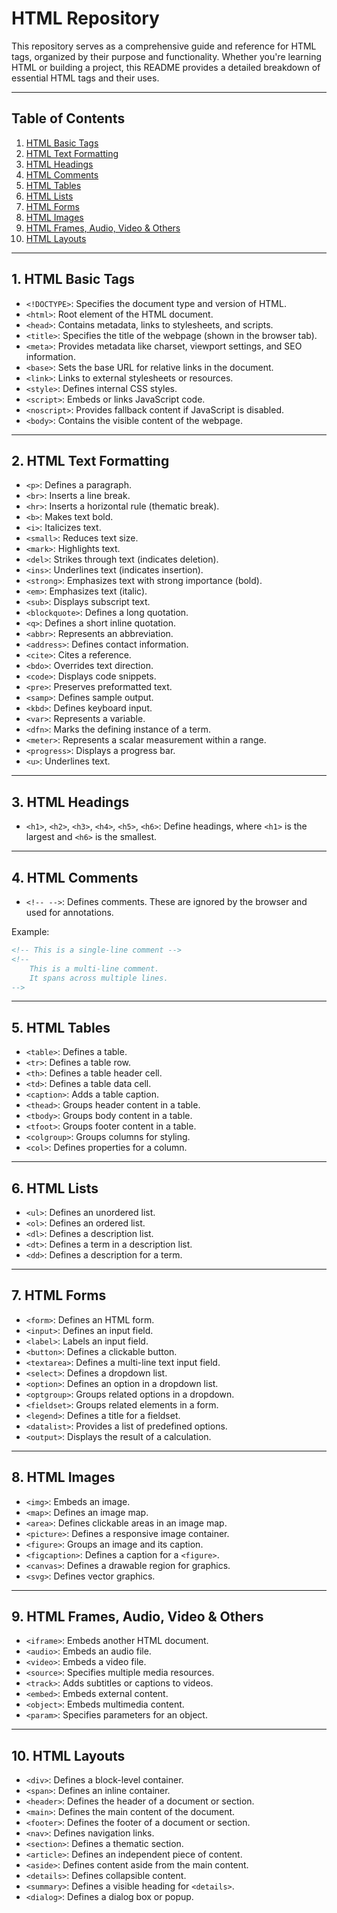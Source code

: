 
# HTML Repository  

This repository serves as a comprehensive guide and reference for HTML tags, organized by their purpose and functionality. Whether you're learning HTML or building a project, this README provides a detailed breakdown of essential HTML tags and their uses.  

---

## Table of Contents  

1. [HTML Basic Tags](#html-basic-tags)  
2. [HTML Text Formatting](#html-text-formatting)  
3. [HTML Headings](#html-headings)  
4. [HTML Comments](#html-comments)  
5. [HTML Tables](#html-tables)  
6. [HTML Lists](#html-lists)  
7. [HTML Forms](#html-forms)  
8. [HTML Images](#html-images)  
9. [HTML Frames, Audio, Video & Others](#html-frames-audio-video--others)  
10. [HTML Layouts](#html-layouts)  

---

## 1. HTML Basic Tags  

- `<!DOCTYPE>`: Specifies the document type and version of HTML.  
- `<html>`: Root element of the HTML document.  
- `<head>`: Contains metadata, links to stylesheets, and scripts.  
- `<title>`: Specifies the title of the webpage (shown in the browser tab).  
- `<meta>`: Provides metadata like charset, viewport settings, and SEO information.  
- `<base>`: Sets the base URL for relative links in the document.  
- `<link>`: Links to external stylesheets or resources.  
- `<style>`: Defines internal CSS styles.  
- `<script>`: Embeds or links JavaScript code.  
- `<noscript>`: Provides fallback content if JavaScript is disabled.  
- `<body>`: Contains the visible content of the webpage.  

---

## 2. HTML Text Formatting  

- `<p>`: Defines a paragraph.  
- `<br>`: Inserts a line break.  
- `<hr>`: Inserts a horizontal rule (thematic break).  
- `<b>`: Makes text bold.  
- `<i>`: Italicizes text.  
- `<small>`: Reduces text size.  
- `<mark>`: Highlights text.  
- `<del>`: Strikes through text (indicates deletion).  
- `<ins>`: Underlines text (indicates insertion).  
- `<strong>`: Emphasizes text with strong importance (bold).  
- `<em>`: Emphasizes text (italic).  
- `<sub>`: Displays subscript text.  
- `<blockquote>`: Defines a long quotation.  
- `<q>`: Defines a short inline quotation.  
- `<abbr>`: Represents an abbreviation.  
- `<address>`: Defines contact information.  
- `<cite>`: Cites a reference.  
- `<bdo>`: Overrides text direction.  
- `<code>`: Displays code snippets.  
- `<pre>`: Preserves preformatted text.  
- `<samp>`: Defines sample output.  
- `<kbd>`: Defines keyboard input.  
- `<var>`: Represents a variable.  
- `<dfn>`: Marks the defining instance of a term.  
- `<meter>`: Represents a scalar measurement within a range.  
- `<progress>`: Displays a progress bar.  
- `<u>`: Underlines text.  

---

## 3. HTML Headings  

- `<h1>`, `<h2>`, `<h3>`, `<h4>`, `<h5>`, `<h6>`: Define headings, where `<h1>` is the largest and `<h6>` is the smallest.  

---

## 4. HTML Comments  

- `<!-- -->`: Defines comments. These are ignored by the browser and used for annotations.  

Example:  
```html  
<!-- This is a single-line comment -->  
<!--  
    This is a multi-line comment.  
    It spans across multiple lines.  
-->  
```  

---

## 5. HTML Tables  

- `<table>`: Defines a table.  
- `<tr>`: Defines a table row.  
- `<th>`: Defines a table header cell.  
- `<td>`: Defines a table data cell.  
- `<caption>`: Adds a table caption.  
- `<thead>`: Groups header content in a table.  
- `<tbody>`: Groups body content in a table.  
- `<tfoot>`: Groups footer content in a table.  
- `<colgroup>`: Groups columns for styling.  
- `<col>`: Defines properties for a column.  

---

## 6. HTML Lists  

- `<ul>`: Defines an unordered list.  
- `<ol>`: Defines an ordered list.  
- `<dl>`: Defines a description list.  
- `<dt>`: Defines a term in a description list.  
- `<dd>`: Defines a description for a term.  

---

## 7. HTML Forms  

- `<form>`: Defines an HTML form.  
- `<input>`: Defines an input field.  
- `<label>`: Labels an input field.  
- `<button>`: Defines a clickable button.  
- `<textarea>`: Defines a multi-line text input field.  
- `<select>`: Defines a dropdown list.  
- `<option>`: Defines an option in a dropdown list.  
- `<optgroup>`: Groups related options in a dropdown.  
- `<fieldset>`: Groups related elements in a form.  
- `<legend>`: Defines a title for a fieldset.  
- `<datalist>`: Provides a list of predefined options.  
- `<output>`: Displays the result of a calculation.  

---

## 8. HTML Images  

- `<img>`: Embeds an image.  
- `<map>`: Defines an image map.  
- `<area>`: Defines clickable areas in an image map.  
- `<picture>`: Defines a responsive image container.  
- `<figure>`: Groups an image and its caption.  
- `<figcaption>`: Defines a caption for a `<figure>`.  
- `<canvas>`: Defines a drawable region for graphics.  
- `<svg>`: Defines vector graphics.  

---

## 9. HTML Frames, Audio, Video & Others  

- `<iframe>`: Embeds another HTML document.  
- `<audio>`: Embeds an audio file.  
- `<video>`: Embeds a video file.  
- `<source>`: Specifies multiple media resources.  
- `<track>`: Adds subtitles or captions to videos.  
- `<embed>`: Embeds external content.  
- `<object>`: Embeds multimedia content.  
- `<param>`: Specifies parameters for an object.  

---

## 10. HTML Layouts  

- `<div>`: Defines a block-level container.  
- `<span>`: Defines an inline container.  
- `<header>`: Defines the header of a document or section.  
- `<main>`: Defines the main content of the document.  
- `<footer>`: Defines the footer of a document or section.  
- `<nav>`: Defines navigation links.  
- `<section>`: Defines a thematic section.  
- `<article>`: Defines an independent piece of content.  
- `<aside>`: Defines content aside from the main content.  
- `<details>`: Defines collapsible content.  
- `<summary>`: Defines a visible heading for `<details>`.  
- `<dialog>`: Defines a dialog box or popup.  
